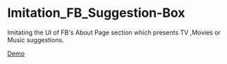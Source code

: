 # Imitation_FB_Suggestion-Box
Imitating the UI of FB's About Page section which presents TV ,Movies or Music suggestions.

[Demo](http://carr1005.github.io/)
